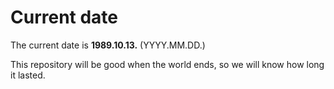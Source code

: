 # Current date

The current date is **1989.10.13.** (YYYY.MM.DD.)

This repository will be good when the world ends, so we will know how long it lasted.